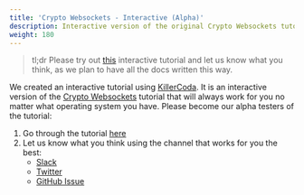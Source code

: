 ```yaml
---
title: 'Crypto Websockets - Interactive (Alpha)'
description: Interactive version of the original Crypto Websockets tutorial.
weight: 180
---
```


>tl;dr
Please try out [this](https://killercoda.com/asyncapi-glee/scenario/crypto-websockets) interactive tutorial and let us know what you think, as we plan to have all the docs written this way.<!--more-->

We created an interactive tutorial using [KillerCoda](https://killercoda.com). It is an interactive version of the [Crypto Websockets](https://github.com/asyncapi/glee/tree/master/examples/crypto-websockets) tutorial that will always work for you no matter what operating system you have.
Please become our alpha testers of the tutorial:

1. Go through the tutorial [here](https://killercoda.com/asyncapi-glee/scenario/crypto-websockets)
2. Let us know what you think using the channel that works for you the best:
   - [Slack](https://www.asyncapi.com/slack-invite/)
   - [Twitter](https://twitter.com/AsyncAPISpec)
   - [GitHub Issue](https://github.com/asyncapi/glee/issues/)